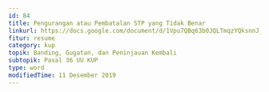 ```yaml
---
id: 84
title: Pengurangan atau Pembatalan STP yang Tidak Benar
linkurl: https://docs.google.com/document/d/1Vpu7QBq63b0JQLTmqzYQksnnJ_HjmWF1NI1ceQ_Zt_8/edit?usp=drivesdk
fitur: resume
category: kup
topik: Banding, Gugatan, dan Peninjauan Kembali
subtopik: Pasal 36 UU KUP
type: word
modifiedTime: 11 Desember 2019
---
```


